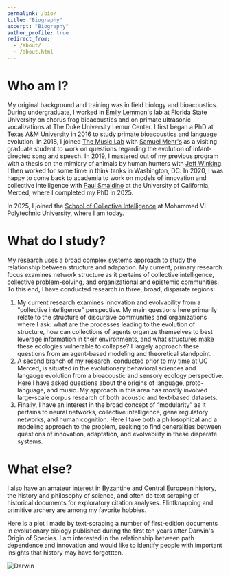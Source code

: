```yaml
---
permalink: /bio/
title: "Biography"
excerpt: "Biography"
author_profile: true
redirect_from: 
  - /about/
  - /about.html
---
```

Who am I?
====
My original background and training was in field biology and bioacoustics. During undergraduate, I worked in [Emily Lemmon's](https://www.bio.fsu.edu/faculty.php?faculty-id=emlemmon) lab at Florida State University on chorus frog bioacoustics and on primate ultrasonic vocalizations at The Duke University Lemur Center. I first began a PhD at Texas A&M University in 2016 to study primate bioacoustics and language evolution. In 2018, I joined [The Music Lab](https://www.themusiclab.org/) with [Samuel Mehr's](https://mehr.cz/) as a visiting graduate student to work on questions regarding the evolution of infant-directed song and speech. In 2019, I mastered out of my previous program with a thesis on the mimicry of animals by human hunters with [Jeff Winking](https://liberalarts.tamu.edu/anthropology/profile/jeffrey-winking/). I then worked for some time in think tanks in Washington, DC. In 2020, I was happy to come back to academia to work on models of innovation and collective intelligence with [Paul Smaldino](https://smaldino.com/wp/) at the University of California, Merced, where I completed my PhD in 2025.

In 2025, I joined the [School of Collective Intelligence](https://sci.um6p.ma/) at Mohammed VI Polytechnic University, where I am today.

What do I study?
====
My research uses a broad complex systems approach to study the relationship between structure and adapation. My current, primary research focus examines network structure as it pertains of collective intelligence, collective problem-solving, and organizational and epistemic communities. To this end, I have conducted research in three, broad, disparate regions:

  1. My current research examines innovation and evolvability from a "collective intelligence" perspective. My main questions here primarily relate to the structure of discursive communities and organizations where I ask: what are the processes leading to the evolution of structure, how can collections of agents organize themselves to best leverage information in their environments, and what structures make these ecologies vulnerable to collapse? I largely approach these questions from an agent-based modeling and theoretical standpoint.
  2. A second branch of my research, conducted prior to my time at UC Merced, is situated in the evolutionary behavioral sciences and langauge evolution from a bioacoustic and sensory ecology perspective. Here I have asked questions about the origins of language, proto-language, and music. My approach in this area has mostly involved large-scale corpus research of both acoustic and text-based datasets. 
  3. Finally, I have an interest in the broad concept of “modularity” as it pertains to neural networks, collective intelligence, gene regulatory networks, and human cognition. Here I take both a philosophical and a modeling approach to the problem, seeking to find generalities between questions of innovation, adaptation, and evolvability in these disparate systems.

What else?
====
I also have an amateur interest in Byzantine and Central European history, the history and philosophy of science, and often do text scraping of historical documents for exploratory citation analyses. Flintknapping and primitive archery are among my favorite hobbies.

Here is a plot I made by text-scraping a number of first-edition documents in evolutionary biology published during the first ten years after Darwin's Origin of Species. I am interested in the relationship between path dependence and innovation and would like to identify people with important insights that history may have forgottten.

![Darwin](http://culturologies.co/images/Darwin.jpg)